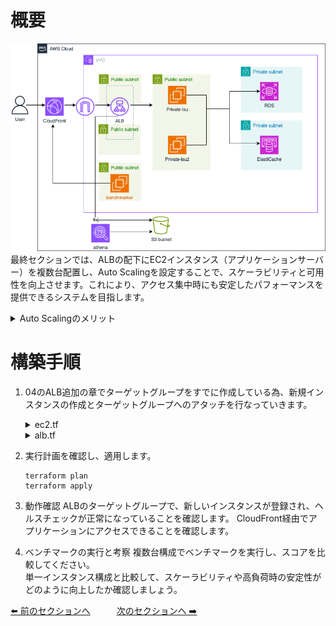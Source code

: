 # 概要
![08](../images/private-isu08.png) 
最終セクションでは、ALBの配下にEC2インスタンス（アプリケーションサーバー）を複数台配置し、Auto Scalingを設定することで、スケーラビリティと可用性を向上させます。これにより、アクセス集中時にも安定したパフォーマンスを提供できるシステムを目指します。
<details>
<summary>Auto Scalingのメリット</summary>
<ul>
<li><strong>可用性の向上:</strong> インスタンスに障害が発生した場合、自動的に新しいインスタンスを起動して置き換えます。</li>
<li><strong>スケーラビリティ:</strong> 負荷に応じてインスタンス数を自動的に増減させ、常に適切なキャパシティを維持します。</li>
<li><strong>コスト最適化:</strong> 必要最小限のインスタンス数で運用し、不要なコストを削減します。</li>
<li><strong>運用の自動化:</strong> 手動でのインスタンス増減作業が不要になります。</li>
</ul>
</details>

# 構築手順
1. 04のALB追加の章でターゲットグループをすでに作成している為、新規インスタンスの作成とターゲットグループへのアタッチを行なっていきます。
    <details>
    <summary>ec2.tf</summary>

    ```
    resource "aws_instance" "private_isu_web02" {
        ami                         = "ami-0505850c059a7302e" #Private-isu-AMI
        instance_type               = "c7a.large"
        iam_instance_profile        = aws_iam_instance_profile.private_isu_web_profile.name
        associate_public_ip_address = true
        vpc_security_group_ids      = [aws_security_group.private_isu_web.id]
        subnet_id                   = aws_subnet.public_1a.id
        user_data                   = <<-EOF
                snap install amazon-ssm-agent --classic
                snap start amazon-ssm-agent

            EOF
        tags = {
            Name = "Private-isu02"
        }
    }
    ```

    </details>

    <details>
    <summary>alb.tf</summary>

    ```
    resource "aws_lb_target_group_attachment" "private_isu02" {
        target_group_arn = aws_lb_target_group.private_isu.arn
        target_id        = aws_instance.private_isu_web02.id
    }
    ```
    </details>


2. 実行計画を確認し、適用します。
    ```
    terraform plan
    terraform apply
    ```

3. 動作確認
    ALBのターゲットグループで、新しいインスタンスが登録され、ヘルスチェックが正常になっていることを確認します。
    CloudFront経由でアプリケーションにアクセスできることを確認します。
4. ベンチマークの実行と考察
    複数台構成でベンチマークを実行し、スコアを比較してください。  
    単一インスタンス構成と比較して、スケーラビリティや高負荷時の安定性がどのように向上したか確認しましょう。

[⬅️ 前のセクションへ](../07-elasticache-integration/README.md)　　　[次のセクションへ ➡️](../09-multi-process/README.md)